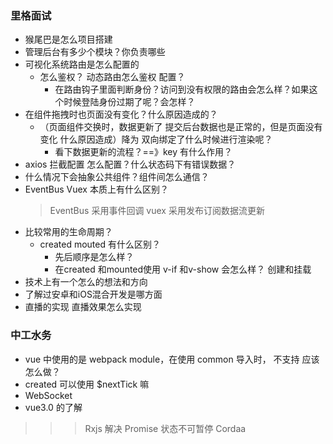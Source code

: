 ### 里格面试
* 猴尾巴是怎么项目搭建
* 管理后台有多少个模块？你负责哪些
* 可视化系统路由是怎么配置的 
  * 怎么鉴权？ 动态路由怎么鉴权 配置？
    * 在路由钩子里面判断身份？访问到没有权限的路由会怎么样？如果这个时候登陆身份过期了呢？会怎样？
* 在组件拖拽时也页面没有变化？什么原因造成的？
  * （页面组件交换时，数据更新了 提交后台数据也是正常的，但是页面没有变化 什么原因造成）降为 双向绑定了什么时候进行渲染呢？
    * 看下数据更新的流程？==》key 有什么作用？
* axios 拦截配置 怎么配置？什么状态码下有错误数据？
* 什么情况下会抽象公共组件？组件间怎么通信？
* EventBus Vuex  本质上有什么区别？
  > EventBus 采用事件回调
  > vuex 采用发布订阅数据流更新
* 比较常用的生命周期？
  * created mouted 有什么区别？
    * 先后顺序是怎么样？ 
    *  在created 和mounted使用 v-if 和v-show 会怎么样？
      创建和挂载
* 技术上有一个怎么的想法和方向
* 了解过安卓和iOS混合开发是哪方面
* 直播的实现 直播效果怎么实现

### 中工水务
* vue 中使用的是 webpack module，在使用 common 导入时， 不支持 应该怎么做？
* created 可以使用 $nextTick 嘛
* WebSocket
* vue3.0 的了解
 >>> Rxjs 解决 Promise 状态不可暂停
 >>> Cordaa